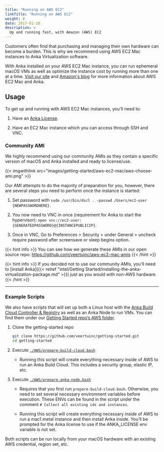 ```yaml
---
title: "Running on AWS EC2"
linkTitle: "Running on AWS EC2"
weight: 8
date: 2017-01-20
description: >
  Up and running fast, with Amazon (AWS) EC2
---
```


Customers often find that purchasing and managing their own hardware can become a burden. This is why we recommend using AWS EC2 Mac instances to Anka Virtualization software.

With Anka installed on your AWS EC2 Mac instance, you can run ephemeral macOS VMs as well as optimize the instance cost by running more than one at a time. [Visit our site](https://veertu.com/aws-ec2-mac/) and [Amazon's blog](https://aws.amazon.com/blogs/compute/getting-started-with-anka-on-ec2-mac-instances/) for more information about AWS EC2 Mac and Anka.

## Usage

To get up and running with AWS EC2 Mac instances, you'll need to:

1. Have an [Anka License](https://veertu.com/anka-build-trial/).

2. Have an EC2 Mac instance which you can access through SSH and VNC.

### Community AMI

We highly recommend using our community AMIs as they contain a specific version of macOS and Anka installed and ready to license/use.

{{< imgwithlink src="images/getting-started/aws-ec2-mac/aws-choose-ami.png" >}}<br />

Our AMI attempts to do the majority of preparation for you, however, there are several steps you need to perform once the instance is started:

1. Set password with `sudo /usr/bin/dscl . -passwd /Users/ec2-user {NEWPASSWORDHERE}`.

2. You now need to VNC in once (requirement for Anka to start the hypervisor): `open vnc://ec2-user:{GENERATEDPASSWORD}@{INSTANCEPUBLICIP}`.

3. Once in VNC, Go to Preferences > Security > under General > uncheck require password after screensave or sleep begins option.

{{< hint info >}}
You can see how we generate these AMIs in our open source repo: https://github.com/veertuinc/aws-ec2-mac-amis
{{< /hint >}}

{{< hint info >}}
If you decided not to use our community AMIs, you'll need to [install Anka]({{< relref "intel/Getting Started/installing-the-anka-virtualization-package.md" >}}) just as you would with non-AWS hardware.
{{< /hint >}}

---

### Example Scripts

We also have scripts that will set up both a Linux host with the [Anka Build Cloud Controller & Registry](https://veertu.com/anka-build/) as well as an Anka Node to run VMs. You can find them under our [Getting Started repo’s AWS folder](https://github.com/veertuinc/getting-started#aws-aws).

1. Clone the getting-started repo
    ```bash
    git clone https://github.com/veertuinc/getting-started.git
    cd getting-started
    ```

2. Execute [`./AWS/prepare-build-cloud.bash`](https://github.com/veertuinc/getting-started/blob/master/AWS/prepare-build-cloud.bash)
    - Running this script will create everything necessary inside of AWS to run an Anka Build Cloud. This includes a security group, elastic IP, etc.

3. Execute [`./AWS/prepare-anka-node.bash`](https://github.com/veertuinc/getting-started/blob/master/AWS/prepare-anka-node.bash)

    - Requires that you first run `prepare-build-cloud.bash`. Otherwise, you need to set several necessary environment variables before execution. These ENVs can be found in the script under the comment `# Collect all existing ids and instances`.

    - Running this script will create everything necessary inside of AWS to run a mac1.metal instance and then install Anka inside. You’ll be prompted for the Anka license to use if the ANKA_LICENSE env variable is not set.

Both scripts can be run locally from your macOS hardware with an existing AWS credential, region set, etc.
